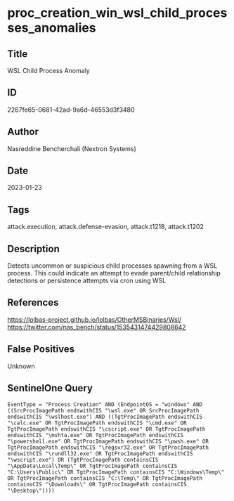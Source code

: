 # proc_creation_win_wsl_child_processes_anomalies

## Title
WSL Child Process Anomaly

## ID
2267fe65-0681-42ad-9a6d-46553d3f3480

## Author
Nasreddine Bencherchali (Nextron Systems)

## Date
2023-01-23

## Tags
attack.execution, attack.defense-evasion, attack.t1218, attack.t1202

## Description
Detects uncommon or suspicious child processes spawning from a WSL process. This could indicate an attempt to evade parent/child relationship detections or persistence attempts via cron using WSL

## References
https://lolbas-project.github.io/lolbas/OtherMSBinaries/Wsl/
https://twitter.com/nas_bench/status/1535431474429808642

## False Positives
Unknown

## SentinelOne Query
```
EventType = "Process Creation" AND (EndpointOS = "windows" AND ((SrcProcImagePath endswithCIS "\wsl.exe" OR SrcProcImagePath endswithCIS "\wslhost.exe") AND ((TgtProcImagePath endswithCIS "\calc.exe" OR TgtProcImagePath endswithCIS "\cmd.exe" OR TgtProcImagePath endswithCIS "\cscript.exe" OR TgtProcImagePath endswithCIS "\mshta.exe" OR TgtProcImagePath endswithCIS "\powershell.exe" OR TgtProcImagePath endswithCIS "\pwsh.exe" OR TgtProcImagePath endswithCIS "\regsvr32.exe" OR TgtProcImagePath endswithCIS "\rundll32.exe" OR TgtProcImagePath endswithCIS "\wscript.exe") OR (TgtProcImagePath containsCIS "\AppData\Local\Temp\" OR TgtProcImagePath containsCIS "C:\Users\Public\" OR TgtProcImagePath containsCIS "C:\Windows\Temp\" OR TgtProcImagePath containsCIS "C:\Temp\" OR TgtProcImagePath containsCIS "\Downloads\" OR TgtProcImagePath containsCIS "\Desktop\"))))

```